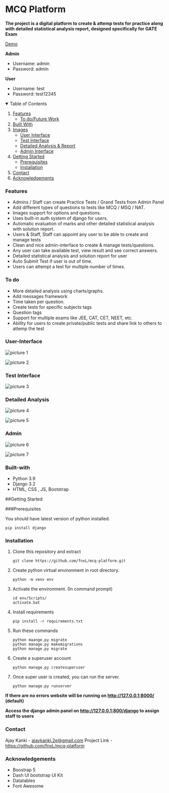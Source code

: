 # MCQ Platform

**The project is a digital platform to create & attemp tests for practice along with detailed statistical analysis report, designed specifically for GATE Exam**

[Demo](https://mcq-platform.herokuapp.com/)

**Admin**
- Username: admin
- Password: admin

**User**
- Username: test
- Password: test12345

<details open="open">
  <summary>Table of Contents</summary>
  <ol>
    <li>
      <a href="#features">Features</a>
      <ul>
        <li><a href="#to-do">To do/Future Work</a></li>
    </ul>
    </li>
    <li>
      <a href="#built-with">Built With</a>
    </li>
    <li> 
      <a href="#built-with">Images</a>
      <ul>
        <li><a href="#user-interface">User Interface</a></li>
        <li><a href="#test-interface">Test Interface</a></li>
        <li><a href="#detailed-analysis">Detailed Analysis & Report</a></li>
        <li><a href="#admin">Admin Interface</a></li>
      </ul>
    </li>
    <li>
      <a href="#getting-started">Getting Started</a>
      <ul>
        <li><a href="#prerequisites">Prerequisites</a></li>
        <li><a href="#installation">Installation</a></li>
      </ul>
    </li>
    <li><a href="#contact">Contact</a></li>
    <li><a href="#acknowledgements">Acknowledgements</a></li>
  </ol>
</details>

### Features

* Admins / Staff can create Practice Tests / Grand Tests from Admin Panel
* Add different types of questions to tests like MCQ / MSQ / NAT.
* Images support for options and questions.
* Uses built-in auth system of django for users.
* Automatic evaluation of marks and other detailed statistical analysis with solution report.
* Users & Staff, Staff can appoint any user to be able to create and manage tests
* Clean and nice admin-interface to create & manage tests/questions.
* Any user can take available test, view result and see correct answers.
* Detailed statistical analysis and solution report for user
* Auto Submit Test if user is out of time.
* Users can attempt a test for multiple number of times.

### To do

- More detailed analysis using charts/graphs.
- Add messages framework
- Time taken per question.
- Create tests for specific subjects tags
- Question tags
- Support for multiple exams like JEE, CAT, CET, NEET, etc.
- Ability for users to create private/public tests and share link to others to attemp the test

### User-Interface

![picture 1](https://i.imgur.com/tijxFba.png)  

![picture 2](https://i.imgur.com/F3hpSkS.png)  

 
### Test Interface

![picture 3](https://i.imgur.com/Uoj0hsC.png)  


### Detailed Analysis

![picture 4](https://i.imgur.com/L5ZnBn2.png)  

![picture 5](https://i.imgur.com/NSGSKgQ.png)  


### Admin

![picture 6](https://i.imgur.com/Tlpv3xK.png)  

![picture 7](https://i.imgur.com/rQ8yUwp.png)  
 

### Built-with

* Python 3.9
* Django 3.2
* HTML, CSS , JS, Bootstrap

##Getting Started

###Prerequisites

You should have latest version of python installed.

```
pip install django
```

### Installation

1. Clone this repository and extract
    ```
    git clone https://github.com/fnxL/mcq-platform.git
    ```
2. Create python virtual environment in root directory.

    ```
    python -m venv env
    ```
3. Activate the environment. (In command prompt)

    ```
    cd env/Scripts/
    activate.bat
    ```
4. Install requirements

    ```
    pip install -r requirements.txt
    ```
5. Run these commands

    ```
    python maange.py migrate
    python manage.py makemigrations
    python manage.py migrate
    ```
6. Create a superuser account

    ```
    python manage.py createsuperuser
    ```

7. Once super user is created, you can run the server.
    ```
    python manage.py runserver
    ```

**If there are no errors website will be running on http://127.0.0.1:8000/ (default)**

**Access the django admin panel on http://127.0.0.1:800/django to assign staff to users** 


### Contact

Ajay Kanki - ajaykanki.2e@gmail.com
Project Link - https://github.com/fnxL/mcq-platform

### Acknowledgements

* Boostrap 5
* Dash UI bootstrap UI Kit
* Datatables
* Font Awesome
